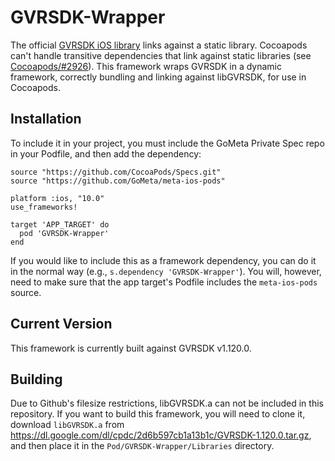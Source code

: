 # GVRSDK-Wrapper

The official [GVRSDK iOS library](https://github.com/googlevr/gvr-ios-sdk) links against a static library. Cocoapods can't handle transitive dependencies that link against static libraries (see [Cocoapods/#2926](https://github.com/CocoaPods/CocoaPods/issues/2926)). This framework wraps GVRSDK in a dynamic framework, correctly bundling and linking against libGVRSDK, for use in Cocoapods.

## Installation

To include it in your project, you must include the GoMeta Private Spec repo in your Podfile, and then add the dependency:

```
source "https://github.com/CocoaPods/Specs.git"
source "https://github.com/GoMeta/meta-ios-pods"

platform :ios, "10.0"
use_frameworks!

target 'APP_TARGET' do
  pod 'GVRSDK-Wrapper'
end
```

If you would like to include this as a framework dependency, you can do it in the normal way (e.g., `s.dependency 'GVRSDK-Wrapper'`). You will, however, need to make sure that the app target's Podfile includes the `meta-ios-pods` source.

## Current Version

This framework is currently built against GVRSDK v1.120.0.

## Building

Due to Github's filesize restrictions, libGVRSDK.a can not be included in this repository. If you want to build this framework, you will need to clone it, download `libGVRSDK.a` from https://dl.google.com/dl/cpdc/2d6b597cb1a13b1c/GVRSDK-1.120.0.tar.gz, and then place it in the `Pod/GVRSDK-Wrapper/Libraries` directory.